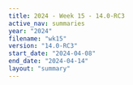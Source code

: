 ```yaml
---
title: 2024 - Week 15 - 14.0-RC3
active_nav: summaries
year: "2024"
filename: "wk15"
version: "14.0-RC3"
start_date: "2024-04-08"
end_date: "2024-04-14"
layout: "summary"
---
```

